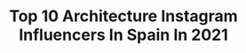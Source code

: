 ---
title: Top 10 Architecture Instagram Influencers In Spain In 2021
description: >-
  Find top architecture Instagram influencers in Spain in 2021. Most popular hashtags: #spain #travel #barcelona #sunset.
platform: Instagram
hits: 256
text_top: See the best Instagram influencers on inBeat.
text_bottom: Our search engine has 256 Instagram influencers like this in Spain for you to collaborate.
profiles:
  - username: "marcplam"
    fullname: >-
      Ｍａｒｃ  Ｐｌà
    bio: >-
      📍Barcelona 💡Designer / Actor Design•Architecture•Photography•Travels•Fashion•Creativity 🇪🇸 🇵🇹 🇦🇩 🇫🇷 🇮🇹 🇨🇭 🇩🇪 🇬🇧 🇧🇪 🇳🇱 🇬🇷 🇹🇷 🇪🇬 🇯🇴 🇻🇳 🇨🇳 🇵🇭 🇹🇭 🇸🇨 🇺🇸
    location: "Spain"
    followers: 5952
    engagement: 1855
    commentsToLikes: 0.038305
    id: ck15uzxdlp97j0i19rabrc07y
    verified: false
    hashtags: "#ootdfashion, #instagay, #gaystagram, #gay"
  - username: "imigordaniel"
    fullname: >-
      Igor Daniel
    bio: >-
      art travel fashion architecture 📍 Barcelona contactigordaniel@gmail.com
    location: "Spain"
    followers: 13042
    engagement: 1063
    commentsToLikes: 0.026649
    id: ckaox8rlbca0n0i78ax7igjz5
    verified: false
    hashtags: "#photooftheday, #malemodel, #menswear, #instaboy"
  - username: "dennysmp"
    fullname: >-
      Dennys Martin Perez
    bio: >-
      . . . . . ⭐ . . . . . Diseñador y Fotógrafo ✈ Canario en Galicia 🏡 @lacarmonahouse Coming soon 🎥 @sch_lifestylephoto 📷 @sch_architecture
    location: "Spain"
    followers: 6399
    engagement: 608
    commentsToLikes: 0.040599
    id: ck5zqui6hvbh90i14zx3omw3j
    verified: false
    hashtags: "#boiro, #galicia, #paraiso, #ribadavia"
  - username: "vanillaattack"
    fullname: >-
      Teresa Sala
    bio: >-
      ☼ Mama to Noah ☼ Owner of @vanilla.swim ☼ BA in Architecture 💌 hello@vanillaattack.com
    location: "Spain"
    followers: 437598
    engagement: 90
    commentsToLikes: 0.021530
    id: ck5zspybgyz2m0i14ym83xmci
    verified: false
    hashtags: "#jan, #bobbies, #bobbiespartner, #revolveme"
  - username: "xuanyl7"
    fullname: >-
      Xuan Yin
    bio: >-
      📐Architect in progress 👔Intern at @amb_metropolis 📷 Freelance Architectural Photographer #Architecture | #Landscape | #Portrait
    location: "Spain"
    followers: 13593
    engagement: 1551
    commentsToLikes: 0.114601
    id: ck5zrgjg8wje20i1419ezo7o3
    verified: false
    hashtags: "#minimal, #opengram20, #ohb20, #cityscape"
  - username: "arqpatrimonial"
    fullname: >-
      A N D R É S | Chilean in Spain
    bio: >-
      📸 Urban | Architecture | Fisheye ©️ Founder of @castlesofspain 🇪🇸 Collaborated in @ok_spain 📍 Badajoz - Extremadura - Spain
    location: "Spain"
    followers: 7169
    engagement: 1671
    commentsToLikes: 0.151165
    id: ck5zv3us93jlt0i14iqoyh7fw
    verified: false
    hashtags: "#castles, #lavera, #amar, #igersspain"
  - username: "gonaquerreta"
    fullname: >-
      Gonzalo Aquerreta
    bio: >-
      architecture and digital
    location: "Spain"
    followers: 63577
    engagement: 830
    commentsToLikes: 0.008017
    id: ck0w10k4pgymk0i19qjs9nv3m
    verified: false
    hashtags: ""
  - username: "manhund"
    fullname: >-
      Manuel Gil | Valencia
    bio: >-
      City | Architecture | Some people framing Living in Bilbao 🇪🇸 Nuevo vídeo en YouTube👇🏻 📽️
    location: "Spain"
    followers: 3895
    engagement: 1464
    commentsToLikes: 0.129281
    id: ck5hdrrrnp1j00i116ow8ov3i
    verified: false
    hashtags: "#manhund, #theimaged, #exploreourearth, #streetsineurope"
  - username: "migmacia"
    fullname: >-
      Miguel
    bio: >-
      Burgos , lugares y el 🌍 alrededor. Travel....📸 Streets & Architecture.
    location: "Spain"
    followers: 2402
    engagement: 2405
    commentsToLikes: 0.063438
    id: ck8sywr4ambbr0j78pmhcrdub
    verified: false
    hashtags: "#passionpassport, #visitportugal, #amar, #architecturephotography"
  - username: "franlopez_r"
    fullname: >-
      Francisca López
    bio: >-
      🇨🇱 24 Last yr Architecture student || UVM Crossfit Bilingual (spanish/eng)
    location: "Spain"
    followers: 3260
    engagement: 989
    commentsToLikes: 0.062093
    id: ck5pw75dvlfl90i11z33znrwl
    verified: false
    hashtags: "#sur, #chile, #photography, #carreteraaustral"
---
